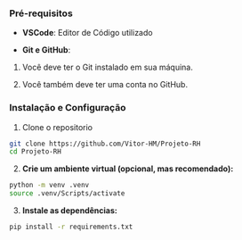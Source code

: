 ### Pré-requisitos

* **VSCode**: Editor de Código utilizado

* **Git e GitHub**:
1. Você deve ter o Git instalado em sua máquina.

2. Você também deve ter uma conta no GitHub.

### Instalação e Configuração
1. Clone o repositorio
```bash
git clone https://github.com/Vitor-HM/Projeto-RH
cd Projeto-RH
```

2. **Crie um ambiente virtual (opcional, mas recomendado):**
```bash
python -m venv .venv
source .venv/Scripts/activate
```

3. **Instale as dependências:**
```bash
pip install -r requirements.txt
```